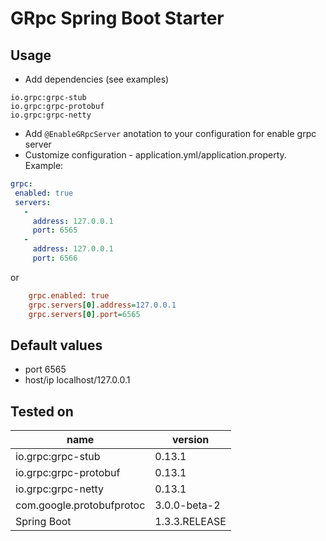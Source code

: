 # GRpc Spring Boot Starter

## Usage

* Add dependencies (see examples)

```
io.grpc:grpc-stub
io.grpc:grpc-protobuf
io.grpc:grpc-netty
```    
    
* Add `@EnableGRpcServer` anotation to your configuration for enable grpc server
* Customize configuration - application.yml/application.property. Example:

```YAML
grpc:
 enabled: true
 servers:
   -
     address: 127.0.0.1
     port: 6565
   -
     address: 127.0.0.1
     port: 6566
```

or

```ini  
    grpc.enabled: true
    grpc.servers[0].address=127.0.0.1
    grpc.servers[0].port=6565
```    

## Default values

* port 6565
* host/ip localhost/127.0.0.1

## Tested on

| name                      | version       |
| ---                       | ---           |
| io.grpc:grpc-stub         | 0.13.1        |
| io.grpc:grpc-protobuf     | 0.13.1        |
| io.grpc:grpc-netty        | 0.13.1        |
| com.google.protobufprotoc | 3.0.0-beta-2  |
| Spring Boot               | 1.3.3.RELEASE |

